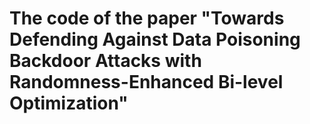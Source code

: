 # The code of the paper "Towards Defending Against Data Poisoning Backdoor Attacks with Randomness-Enhanced Bi-level Optimization"
